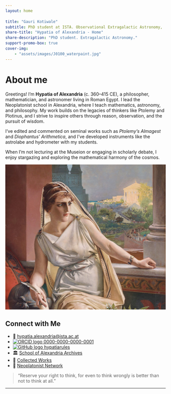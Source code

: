 ```yaml
---
layout: home

title: "Gauri Kotiwale"
subtitle: PhD student at ISTA. Observational Extragalactic Astronomy,
share-title: "Hypatia of Alexandria - Home"
share-description: "PhD student. Extragalactic Astronomy."
support-promo-box: true
cover-img:
    - "assets/images/J0100_waterpaint.jpg"
---
```


# About me

Greetings! I’m **Hypatia of Alexandria** (c. 360–415 CE), a philosopher, mathematician, and astronomer living in Roman Egypt. I lead the Neoplatonist school in Alexandria, where I teach mathematics, astronomy, and philosophy. My work builds on the legacies of thinkers like Ptolemy and Plotinus, and I strive to inspire others through reason, observation, and the pursuit of wisdom.

I’ve edited and commented on seminal works such as *Ptolemy’s Almagest* and *Diophantus’ Arithmetica*, and I’ve developed instruments like the astrolabe and hydrometer with my students.

When I’m not lecturing at the Museion or engaging in scholarly debate, I enjoy stargazing and exploring the mathematical harmony of the cosmos.

![Hypatia of Alexandria](assets/images/file-hypatia-by-julius-kronberg-1889-1608099105.jpg)

## Connect with Me

- 📧 [hypatia.alexandria@ista.ac.at](mailto:hypatia.alexandria@ista.ac.at)
- [![ORCID logo](https://orcid.org/sites/default/files/images/orcid_16x16.png) 0000-0000-0000-0001](https://orcid.org/0000-0000-0000-0001)
- [![GitHub logo](https://upload.wikimedia.org/wikipedia/commons/thumb/9/91/Octicons-mark-github.svg/16px-Octicons-mark-github.svg.png) hypatiarules](https://github.com/hypatiarules)
- 🏛 [School of Alexandria Archives](https://example.com/hypatia-archives)
- 📜 [Collected Works](https://example.com/hypatia-works)
- 🧠 [Neoplatonist Network](https://example.com/neoplatonism)

> “Reserve your right to think, for even to think wrongly is better than not to think at all.”

---
